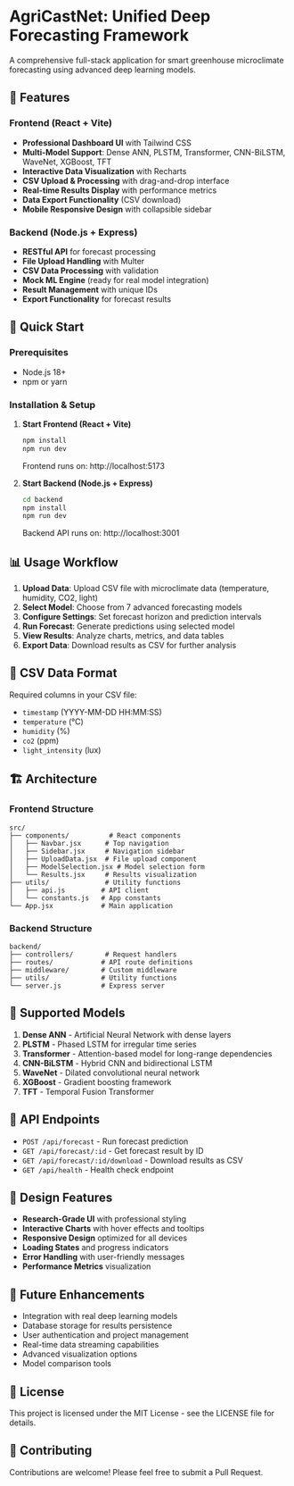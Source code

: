 # AgriCastNet: Unified Deep Forecasting Framework

A comprehensive full-stack application for smart greenhouse microclimate forecasting using advanced deep learning models.

## 🌿 Features

### Frontend (React + Vite)
- **Professional Dashboard UI** with Tailwind CSS
- **Multi-Model Support**: Dense ANN, PLSTM, Transformer, CNN-BiLSTM, WaveNet, XGBoost, TFT
- **Interactive Data Visualization** with Recharts
- **CSV Upload & Processing** with drag-and-drop interface
- **Real-time Results Display** with performance metrics
- **Data Export Functionality** (CSV download)
- **Mobile Responsive Design** with collapsible sidebar

### Backend (Node.js + Express)
- **RESTful API** for forecast processing
- **File Upload Handling** with Multer
- **CSV Data Processing** with validation
- **Mock ML Engine** (ready for real model integration)
- **Result Management** with unique IDs
- **Export Functionality** for forecast results

## 🚀 Quick Start

### Prerequisites
- Node.js 18+ 
- npm or yarn

### Installation & Setup

1. **Start Frontend (React + Vite)**
   ```bash
   npm install
   npm run dev
   ```
   Frontend runs on: http://localhost:5173

2. **Start Backend (Node.js + Express)**
   ```bash
   cd backend
   npm install
   npm run dev
   ```
   Backend API runs on: http://localhost:3001

## 📊 Usage Workflow

1. **Upload Data**: Upload CSV file with microclimate data (temperature, humidity, CO2, light)
2. **Select Model**: Choose from 7 advanced forecasting models
3. **Configure Settings**: Set forecast horizon and prediction intervals
4. **Run Forecast**: Generate predictions using selected model
5. **View Results**: Analyze charts, metrics, and data tables
6. **Export Data**: Download results as CSV for further analysis

## 🔧 CSV Data Format

Required columns in your CSV file:
- `timestamp` (YYYY-MM-DD HH:MM:SS)
- `temperature` (°C)
- `humidity` (%)
- `co2` (ppm)
- `light_intensity` (lux)

## 🏗️ Architecture

### Frontend Structure
```
src/
├── components/          # React components
│   ├── Navbar.jsx      # Top navigation
│   ├── Sidebar.jsx     # Navigation sidebar
│   ├── UploadData.jsx  # File upload component
│   ├── ModelSelection.jsx # Model selection form
│   └── Results.jsx     # Results visualization
├── utils/              # Utility functions
│   ├── api.js         # API client
│   └── constants.js   # App constants
└── App.jsx            # Main application
```

### Backend Structure
```
backend/
├── controllers/        # Request handlers
├── routes/            # API route definitions
├── middleware/        # Custom middleware
├── utils/             # Utility functions
└── server.js          # Express server
```

## 🤖 Supported Models

1. **Dense ANN** - Artificial Neural Network with dense layers
2. **PLSTM** - Phased LSTM for irregular time series
3. **Transformer** - Attention-based model for long-range dependencies
4. **CNN-BiLSTM** - Hybrid CNN and bidirectional LSTM
5. **WaveNet** - Dilated convolutional neural network
6. **XGBoost** - Gradient boosting framework
7. **TFT** - Temporal Fusion Transformer

## 🔌 API Endpoints

- `POST /api/forecast` - Run forecast prediction
- `GET /api/forecast/:id` - Get forecast result by ID
- `GET /api/forecast/:id/download` - Download results as CSV
- `GET /api/health` - Health check endpoint

## 🎨 Design Features

- **Research-Grade UI** with professional styling
- **Interactive Charts** with hover effects and tooltips
- **Responsive Design** optimized for all devices
- **Loading States** and progress indicators
- **Error Handling** with user-friendly messages
- **Performance Metrics** visualization

## 🔮 Future Enhancements

- Integration with real deep learning models
- Database storage for results persistence
- User authentication and project management
- Real-time data streaming capabilities
- Advanced visualization options
- Model comparison tools

## 📝 License

This project is licensed under the MIT License - see the LICENSE file for details.

## 🤝 Contributing

Contributions are welcome! Please feel free to submit a Pull Request.
